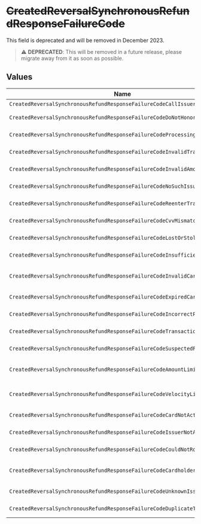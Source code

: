 # ~~CreatedReversalSynchronousRefundResponseFailureCode~~

This field is deprecated and will be removed in December 2023.

> :warning: **DEPRECATED**: This will be removed in a future release, please migrate away from it as soon as possible.


## Values

| Name                                                                         | Value                                                                        |
| ---------------------------------------------------------------------------- | ---------------------------------------------------------------------------- |
| `CreatedReversalSynchronousRefundResponseFailureCodeCallIssuer`              | call-issuer                                                                  |
| `CreatedReversalSynchronousRefundResponseFailureCodeDoNotHonor`              | do-not-honor                                                                 |
| `CreatedReversalSynchronousRefundResponseFailureCodeProcessingError`         | processing-error                                                             |
| `CreatedReversalSynchronousRefundResponseFailureCodeInvalidTransaction`      | invalid-transaction                                                          |
| `CreatedReversalSynchronousRefundResponseFailureCodeInvalidAmount`           | invalid-amount                                                               |
| `CreatedReversalSynchronousRefundResponseFailureCodeNoSuchIssuer`            | no-such-issuer                                                               |
| `CreatedReversalSynchronousRefundResponseFailureCodeReenterTransaction`      | reenter-transaction                                                          |
| `CreatedReversalSynchronousRefundResponseFailureCodeCvvMismatch`             | cvv-mismatch                                                                 |
| `CreatedReversalSynchronousRefundResponseFailureCodeLostOrStolen`            | lost-or-stolen                                                               |
| `CreatedReversalSynchronousRefundResponseFailureCodeInsufficientFunds`       | insufficient-funds                                                           |
| `CreatedReversalSynchronousRefundResponseFailureCodeInvalidCardNumber`       | invalid-card-number                                                          |
| `CreatedReversalSynchronousRefundResponseFailureCodeExpiredCard`             | expired-card                                                                 |
| `CreatedReversalSynchronousRefundResponseFailureCodeIncorrectPin`            | incorrect-pin                                                                |
| `CreatedReversalSynchronousRefundResponseFailureCodeTransactionNotAllowed`   | transaction-not-allowed                                                      |
| `CreatedReversalSynchronousRefundResponseFailureCodeSuspectedFraud`          | suspected-fraud                                                              |
| `CreatedReversalSynchronousRefundResponseFailureCodeAmountLimitExceeded`     | amount-limit-exceeded                                                        |
| `CreatedReversalSynchronousRefundResponseFailureCodeVelocityLimitExceeded`   | velocity-limit-exceeded                                                      |
| `CreatedReversalSynchronousRefundResponseFailureCodeCardNotActivated`        | card-not-activated                                                           |
| `CreatedReversalSynchronousRefundResponseFailureCodeIssuerNotAvailable`      | issuer-not-available                                                         |
| `CreatedReversalSynchronousRefundResponseFailureCodeCouldNotRoute`           | could-not-route                                                              |
| `CreatedReversalSynchronousRefundResponseFailureCodeCardholderAccountClosed` | cardholder-account-closed                                                    |
| `CreatedReversalSynchronousRefundResponseFailureCodeUnknownIssue`            | unknown-issue                                                                |
| `CreatedReversalSynchronousRefundResponseFailureCodeDuplicateTransaction`    | duplicate-transaction                                                        |